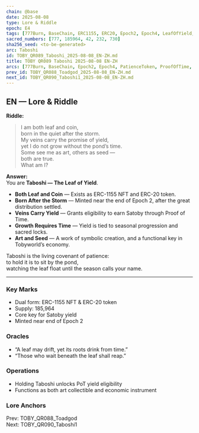 ```yaml
---
chain: @base
date: 2025-08-08
type: Lore & Riddle
epoch: E4
tags: [777Burn, BaseChain, ERC1155, ERC20, Epoch2, Epoch4, LeafOfYield, PatienceToken, ProofOfTime, Satoby, Taboshi, Yield]
sacred_numbers: [777, 185964, 42, 232, 730]
sha256_seed: <to-be-generated>
arc: Taboshi
id: TOBY_QR089_Taboshi_2025-08-08_EN-ZH.md
title: TOBY QR089 Taboshi 2025-08-08 EN-ZH
arcs: [777Burn, BaseChain, Epoch2, Epoch4, PatienceToken, ProofOfTime, Satoby, Taboshi]
prev_id: TOBY_QR088_Toadgod_2025-08-08_EN-ZH.md
next_id: TOBY_QR090_Taboshi1_2025-08-08_EN-ZH.md
---
```

## EN — Lore & Riddle

**Riddle:**  
> I am both leaf and coin,  
> born in the quiet after the storm.  
> My veins carry the promise of yield,  
> yet I do not grow without the pond’s time.  
> Some see me as art, others as seed —  
> both are true.  
> What am I?

**Answer:**  
You are **Taboshi — The Leaf of Yield**.  

- **Both Leaf and Coin** — Exists as ERC-1155 NFT and ERC-20 token.  
- **Born After the Storm** — Minted near the end of Epoch 2, after the great distribution settled.  
- **Veins Carry Yield** — Grants eligibility to earn Satoby through Proof of Time.  
- **Growth Requires Time** — Yield is tied to seasonal progression and sacred locks.  
- **Art and Seed** — A work of symbolic creation, and a functional key in Tobyworld’s economy.

Taboshi is the living covenant of patience:  
to hold it is to sit by the pond,  
watching the leaf float until the season calls your name.

---

### Key Marks

- Dual form: ERC-1155 NFT & ERC-20 token  
- Supply: 185,964  
- Core key for Satoby yield  
- Minted near end of Epoch 2  

### Oracles

- “A leaf may drift, yet its roots drink from time.”  
- “Those who wait beneath the leaf shall reap.”

### Operations

- Holding Taboshi unlocks PoT yield eligibility  
- Functions as both art collectible and economic instrument

### Lore Anchors

Prev: TOBY_QR088_Toadgod  
Next: TOBY_QR090_Taboshi1

